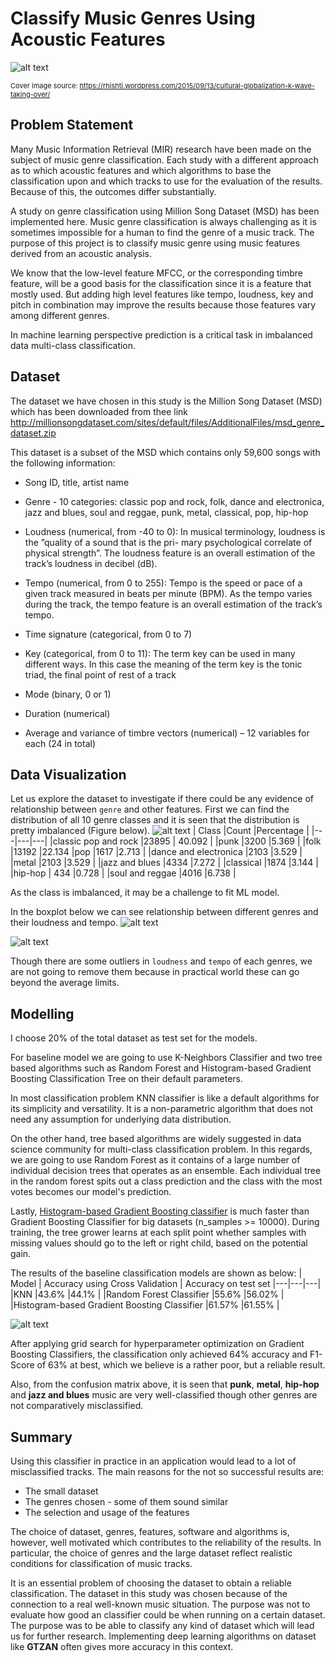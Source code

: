 Classify Music Genres Using Acoustic Features
==============================



![alt text](https://github.com/raktim314/classify-music-genres-from-acoustic-data/blob/master/reports/figures/cover-image.jpg)

 <span style="font-size:11px">Cover image source: https://rhishti.wordpress.com/2015/09/13/cultural-globalization-k-wave-taking-over/</span>


## Problem Statement

Many Music Information Retrieval (MIR) research have been made on the subject of music genre classification. Each study with a different approach as to which acoustic features and which algorithms to base the classification upon and which tracks to use for the evaluation of the results. Because of this, the outcomes differ substantially.

A study on genre classification using Million Song Dataset (MSD) has been implemented here. Music genre classification is always challenging as it is sometimes impossible for a human to find the genre of a music track. The purpose of this project is to classify music genre using music features derived from an acoustic analysis.

We know that the low-level feature MFCC, or the corresponding timbre feature, will be a good basis for the classification since it is a feature that mostly used. But adding high level features like tempo, loudness, key and pitch in combination may improve the results because those features vary among different genres.

In machine learning perspective prediction is a critical task in imbalanced data multi-class classification. 

## Dataset

The dataset we have chosen in this study is the Million Song Dataset (MSD) which has been downloaded from thee link http://millionsongdataset.com/sites/default/files/AdditionalFiles/msd_genre_dataset.zip


This dataset is a subset of the MSD which contains only 59,600 songs with the following information:

- Song ID, title, artist name

- Genre - 10 categories: classic pop and rock, folk, dance and electronica, jazz and blues, soul and reggae, punk, metal, classical, pop, hip-hop

- Loudness (numerical, from -40 to 0): In musical terminology, loudness is the ”quality of a sound that is the pri- mary psychological correlate of physical strength”. The loudness feature is an overall estimation of the track’s loudness in decibel (dB).

- Tempo (numerical, from 0 to 255): Tempo is the speed or pace of a given track measured in beats per minute (BPM). As the tempo varies during the track, the tempo feature is an overall estimation of the track’s tempo.

- Time signature (categorical, from 0 to 7)

- Key (categorical, from 0 to 11): The term key can be used in many different ways. In this case the meaning of the term key is the tonic triad, the final point of rest of a track

- Mode (binary, 0 or 1)

- Duration (numerical)

- Average and variance of timbre vectors (numerical) – 12 variables for each (24 in total)

## Data Visualization

Let us explore the dataset to investigate if there could be any evidence of relationship between `genre` and other features. First we can find the distribution of all 10 genre classes and it is seen that the distribution is pretty imbalanced (Figure below). 
![alt text](https://github.com/raktim314/classify-music-genres-from-acoustic-data/blob/master/reports/figures/class_counts.png)
| Class  |Count   |Percentage  |
|---|---|---|
|classic pop and rock |23895   | 40.092  |
|punk |3200   |5.369   |
|folk |13192 |22.134
|pop  |1617   |2.713   |
|dance and electronica   |2103   |3.529   |
|metal   |2103   |3.529   |
|jazz and blues   |4334   |7.272   |
|classical   |1874   |3.144   |
|hip-hop   | 434  |0.728   |
|soul and reggae   |4016   |6.738   |

As the class is imbalanced, it may be a challenge to fit ML model.

In the boxplot below we can see relationship between different genres and their loudness and tempo.
![alt text](https://github.com/raktim314/classify-music-genres-from-acoustic-data/blob/master/reports/figures/loudness_plot.png)

![alt text](https://github.com/raktim314/classify-music-genres-from-acoustic-data/blob/master/reports/figures/tempo_plot.png)

Though there are some outliers in `loudness` and `tempo` of each genres, we are not going to remove them because in practical world these can go beyond the average limits.

## Modelling

I choose 20% of the total dataset as test set for the models.

For baseline model we are going to use K-Neighbors Classifier and two tree based algorithms such as Random Forest and Histogram-based Gradient Boosting Classification Tree on their default parameters.

In most classification problem KNN classifier is like a default algorithms for its simplicity and versatility. It is a non-parametric algorithm that does not need any assumption for underlying data distribution.

On the other hand, tree based algorithms are widely suggested in data science community for multi-class classification problem. In this regards, we are going to use Random Forest as it contains of a large number of individual decision trees that operates as an ensemble. Each individual tree in the random forest spits out a class prediction and the class with the most votes becomes our model's prediction.

Lastly, [Histogram-based Gradient Boosting classifier](https://scikitlearn.org/stable/modules/generated/sklearn.ensemble.HistGradientBoostingClassifier.html) is much faster than Gradient Boosting Classifier for big datasets (n_samples >= 10000). During training, the tree grower learns at each split point whether samples with missing values should go to the left or right child, based on the potential gain.

The results of the baseline classification models are shown as below:
|  Model | Accuracy using Cross Validation  | Accuracy on test set
|---|---|---|
|KNN   |43.6%   |44.1%   |
|Random Forest Classifier   |55.6%   |56.02%   |
|Histogram-based Gradient Boosting Classifier   |61.57%   |61.55%   |

![alt text](https://github.com/raktim314/classify-music-genres-from-acoustic-data/blob/master/reports/figures/confusion-matrix.png)


After applying grid search for hyperparameter optimization on Gradient Boosting Classifiers, the classification only achieved 64% accuracy and F1-Score of 63% at best, which we believe is a rather poor, but a reliable result.

Also, from the confusion matrix above, it is seen that **punk**, **metal**, **hip-hop** and **jazz and blues** music are very well-classified though other genres are not comparatively misclassified.

## Summary


 Using this classifier in practice in an application would lead to a lot of misclassified tracks. The main reasons for the not so successful results are:

- The small dataset
- The genres chosen - some of them sound similar
- The selection and usage of the features

The choice of dataset, genres, features, software and algorithms is, however, well motivated which contributes to the reliability of the results. In particular, the choice of genres and the large dataset reflect realistic conditions for classification of music tracks.

It is an essential problem of choosing the dataset to obtain a reliable classification. The dataset in this study was chosen because of the connection to a real well-known music situation. The purpose was not to evaluate how good an classifier could be when running on a certain dataset. The purpose was to be able to classify any kind of dataset which will lead us for further research. Implementing deep learning algorithms on dataset like **GTZAN** often gives more accuracy in this context.